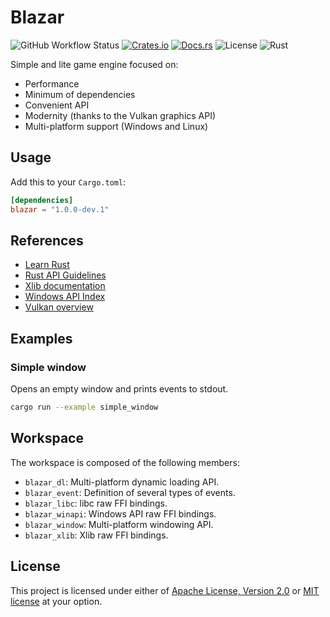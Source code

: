 # Blazar

![GitHub Workflow Status](https://img.shields.io/github/workflow/status/mmalecot/blazar/CI)
[![Crates.io](https://img.shields.io/crates/v/blazar)](https://crates.io/crates/blazar)
[![Docs.rs](https://docs.rs/blazar/badge.svg)](https://docs.rs/blazar)
![License](https://img.shields.io/badge/license-MIT%2FApache--2.0-blue.svg)
![Rust](https://img.shields.io/badge/rust-1.42+-blueviolet.svg?logo=rust)

Simple and lite game engine focused on:
- Performance
- Minimum of dependencies
- Convenient API
- Modernity (thanks to the Vulkan graphics API)
- Multi-platform support (Windows and Linux)

## Usage

Add this to your `Cargo.toml`:

```toml
[dependencies]
blazar = "1.0.0-dev.1"
```

## References

* [Learn Rust](https://www.rust-lang.org/learn)
* [Rust API Guidelines](https://rust-lang.github.io/api-guidelines/)
* [Xlib documentation](https://www.x.org/releases/current/doc/libX11/libX11/libX11.html)
* [Windows API Index](https://docs.microsoft.com/en-us/windows/win32/apiindex/windows-api-list)
* [Vulkan overview](https://www.khronos.org/vulkan/)

## Examples

### Simple window

Opens an empty window and prints events to stdout.

```sh
cargo run --example simple_window
```

## Workspace

The workspace is composed of the following members:
- `blazar_dl`: Multi-platform dynamic loading API.
- `blazar_event`: Definition of several types of events.
- `blazar_libc`: libc raw FFI bindings.
- `blazar_winapi`: Windows API raw FFI bindings.
- `blazar_window`: Multi-platform windowing API.
- `blazar_xlib`: Xlib raw FFI bindings.

## License

This project is licensed under either of [Apache License, Version 2.0](LICENSE-APACHE) or [MIT license](LICENSE-MIT) at your option.
